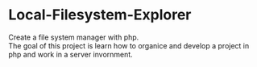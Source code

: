 # Local-Filesystem-Explorer
Create a file system manager with php.<br>
The goal of this project is learn how to organice and develop a project in php and work in a server invornment.
